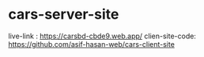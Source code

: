 # cars-server-site

live-link : https://carsbd-cbde9.web.app/
 clien-site-code: https://github.com/asif-hasan-web/cars-client-site
